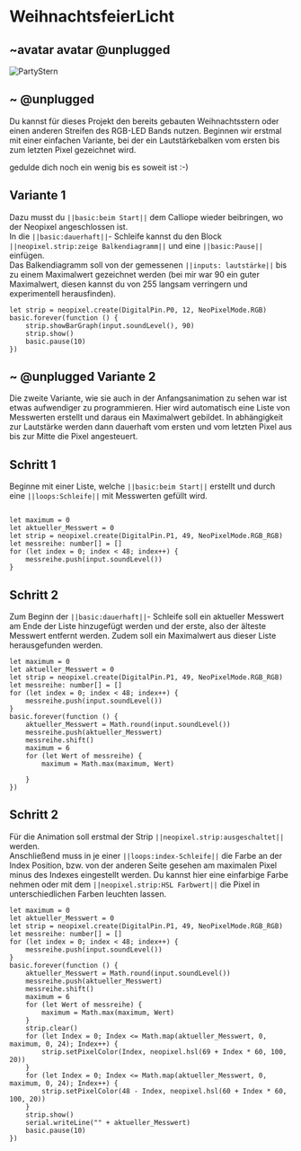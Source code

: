 # WeihnachtsfeierLicht
## ~avatar avatar @unplugged
![PartyStern](https://github.com/r00b1nh00d/weihnachtsfeierlicht/blob/master/PartyStern3.gif?raw=true)

## ~ @unplugged
Du kannst für dieses Projekt den bereits gebauten Weihnachtsstern oder einen anderen Streifen des RGB-LED Bands nutzen. Beginnen wir erstmal mit einer einfachen Variante, bei der ein Lautstärkebalken vom ersten bis zum letzten Pixel gezeichnet wird.

gedulde dich noch ein wenig bis es soweit ist :-)


## Variante 1
Dazu musst du ``||basic:beim Start||`` dem Calliope wieder beibringen, wo der Neopixel angeschlossen ist. <br>
In die ``||basic:dauerhaft||``- Schleife kannst du den Block ``||neopixel.strip:zeige Balkendiagramm||`` und eine ``||basic:Pause||`` einfügen. <br>
Das Balkendiagramm soll von der gemessenen ``||inputs: lautstärke||`` bis zu einem Maximalwert gezeichnet werden (bei mir war 90 ein guter Maximalwert, diesen kannst du von 255 langsam verringern und experimentell herausfinden).

```blocks
let strip = neopixel.create(DigitalPin.P0, 12, NeoPixelMode.RGB)
basic.forever(function () {
    strip.showBarGraph(input.soundLevel(), 90)
    strip.show()
    basic.pause(10)
})
```

##  ~ @unplugged Variante 2
Die zweite Variante, wie sie auch in der Anfangsanimation zu sehen war ist etwas aufwendiger zu programmieren. Hier wird automatisch eine Liste von Messwerten erstellt und daraus ein Maximalwert gebildet. In abhängigkeit zur Lautstärke werden dann dauerhaft vom ersten und vom letzten Pixel aus bis zur Mitte die Pixel angesteuert.


## Schritt 1 
Beginne mit einer Liste, welche ``||basic:beim Start||`` erstellt und durch eine ``||loops:Schleife||`` mit Messwerten gefüllt wird.
```blocks

let maximum = 0
let aktueller_Messwert = 0
let strip = neopixel.create(DigitalPin.P1, 49, NeoPixelMode.RGB_RGB)
let messreihe: number[] = []
for (let index = 0; index < 48; index++) {
    messreihe.push(input.soundLevel())
}
```

## Schritt 2
Zum Beginn der ``||basic:dauerhaft||``- Schleife soll ein aktueller Messwert am Ende der Liste hinzugefügt werden und der erste, also der älteste Messwert entfernt werden.
Zudem soll ein Maximalwert aus dieser Liste herausgefunden werden.

```blocks
let maximum = 0
let aktueller_Messwert = 0
let strip = neopixel.create(DigitalPin.P1, 49, NeoPixelMode.RGB_RGB)
let messreihe: number[] = []
for (let index = 0; index < 48; index++) {
    messreihe.push(input.soundLevel())
}
basic.forever(function () {
    aktueller_Messwert = Math.round(input.soundLevel())
    messreihe.push(aktueller_Messwert)
    messreihe.shift()
    maximum = 6
    for (let Wert of messreihe) {
        maximum = Math.max(maximum, Wert)
       
    }
})

``` 
## Schritt 2
Für die Animation soll erstmal der Strip ``||neopixel.strip:ausgeschaltet||`` werden. <br>
Anschließend muss in je einer ``||loops:index-Schleife||`` die Farbe an der Index Position, bzw. von der anderen Seite gesehen am maximalen Pixel minus des Indexes eingestellt werden. Du kannst hier eine einfarbige Farbe nehmen oder mit dem ``||neopixel.strip:HSL Farbwert||`` die Pixel in unterschiedlichen Farben leuchten lassen.
```blocks
let maximum = 0
let aktueller_Messwert = 0
let strip = neopixel.create(DigitalPin.P1, 49, NeoPixelMode.RGB_RGB)
let messreihe: number[] = []
for (let index = 0; index < 48; index++) {
    messreihe.push(input.soundLevel())
}
basic.forever(function () {
    aktueller_Messwert = Math.round(input.soundLevel())
    messreihe.push(aktueller_Messwert)
    messreihe.shift()
    maximum = 6
    for (let Wert of messreihe) {
        maximum = Math.max(maximum, Wert)
    }
    strip.clear()
    for (let Index = 0; Index <= Math.map(aktueller_Messwert, 0, maximum, 0, 24); Index++) {
        strip.setPixelColor(Index, neopixel.hsl(69 + Index * 60, 100, 20))
    }
    for (let Index = 0; Index <= Math.map(aktueller_Messwert, 0, maximum, 0, 24); Index++) {
        strip.setPixelColor(48 - Index, neopixel.hsl(60 + Index * 60, 100, 20))
    }
    strip.show()
    serial.writeLine("" + aktueller_Messwert)
    basic.pause(10)
})

```
